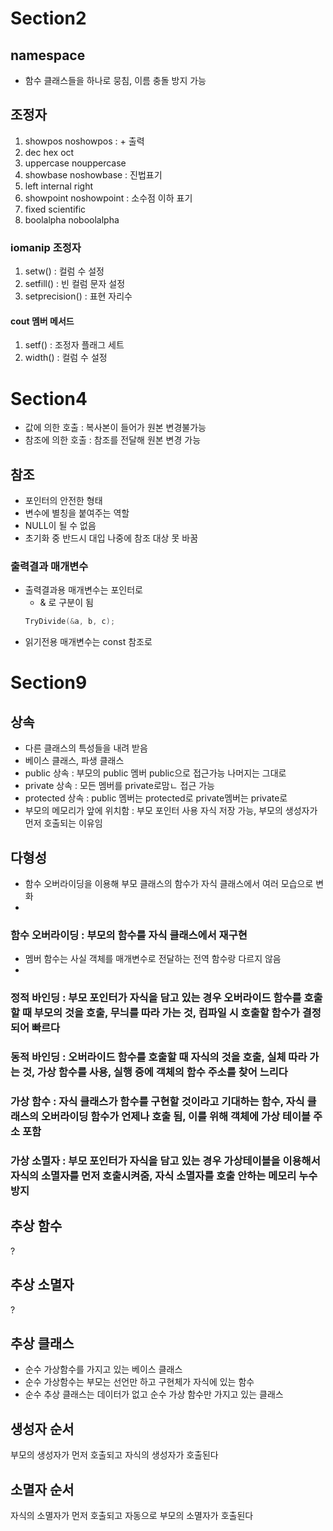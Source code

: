 # Section2

## namespace

- 함수 클래스들을 하나로 뭉침, 이름 충돌 방지 가능

## 조정자

1. showpos noshowpos : \+ 출력
2. dec hex oct
3. uppercase nouppercase
4. showbase noshowbase : 진법표기
5. left internal right
6. showpoint noshowpoint : 소수점 이하 표기
7. fixed scientific
8. boolalpha noboolalpha

### iomanip 조정자

1. setw() : 컬럼 수 설정
2. setfill() : 빈 컬럼 문자 설정
3. setprecision() : 표현 자리수

#### cout 멤버 메서드

1. setf() : 조정자 플래그 세트
2. width() : 컬럼 수 설정

# Section4

- 값에 의한 호출 : 복사본이 들어가 원본 변경불가능
- 참조에 의한 호출 : 참조를 전달해 원본 변경 가능

## 참조

- 포인터의 안전한 형태
- 변수에 별칭을 붙여주는 역할
- NULL이 될 수 없음
- 초기화 중 반드시 대입 나중에 참조 대상 못 바꿈

### 출력결과 매개변수

- 출력결과용 매개변수는 포인터로
  - \& 로 구분이 됨
  ```c++
  TryDivide(&a, b, c);
  ```
- 읽기전용 매개변수는 const 참조로

# Section9

## 상속

- 다른 클래스의 특성들을 내려 받음
- 베이스 클래스, 파생 클래스
- public 상속 : 부모의 public 멤버 public으로 접근가능 나머지는 그대로
- private 상속 : 모든 멤버를 private로맘ㄴ 접근 가능
- protected 상속 : public 멤버는 protected로 private멤버는 private로
- 부모의 메모리가 앞에 위치함 : 부모 포인터 사용 자식 저장 가능, 부모의 생성자가 먼저 호출되는 이유임

## 다형성
- 함수 오버라이딩을 이용해 부모 클래스의 함수가 자식 클래스에서 여러 모습으로 변화
- 
### 함수 오버라이딩 : 부모의 함수를 자식 클래스에서 재구현
- 멤버 함수는 사실 객체를 매개변수로 전달하는 전역 함수랑 다르지 않음
- 
### 정적 바인딩 : 부모 포인터가 자식을 담고 있는 경우 오버라이드 함수를 호출할 때 부모의 것을 호출, 무늬를 따라 가는 것, 컴파일 시 호출할 함수가 결정되어 빠르다

### 동적 바인딩 : 오버라이드 함수를 호출할 때 자식의 것을 호출, 실체 따라 가는 것, 가상 함수를 사용, 실행 중에 객체의 함수 주소를 찾어 느리다

### 가상 함수 : 자식 클래스가 함수를 구현할 것이라고 기대하는 함수, 자식 클래스의 오버라이딩 함수가 언제나 호출 됨, 이를 위해 객체에 가상 테이블 주소 포함

### 가상 소멸자 : 부모 포인터가 자식을 담고 있는 경우 가상테이블을 이용해서 자식의 소멸자를 먼저 호출시켜줌, 자식 소멸자를 호출 안하는 메모리 누수 방지

## 추상 함수
?

## 추상 소멸자
?

## 추상 클래스

- 순수 가상함수를 가지고 있는 베이스 클래스
- 순수 가상함수는 부모는 선언만 하고 구현체가 자식에 있는 함수
- 순수 추상 클래스는 데이터가 없고 순수 가상 함수만 가지고 있는 클래스

## 생성자 순서

부모의 생성자가 먼저 호출되고 자식의 생성자가 호출된다

## 소멸자 순서

자식의 소멸자가 먼저 호출되고 자동으로 부모의 소멸자가 호출된다
